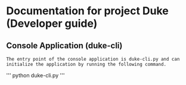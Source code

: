 # Documentation for project Duke (Developer guide)

## Console Application (duke-cli)
    The entry point of the console application is duke-cli.py and can initialize the application by running the following command.
'''
python duke-cli.py
'''